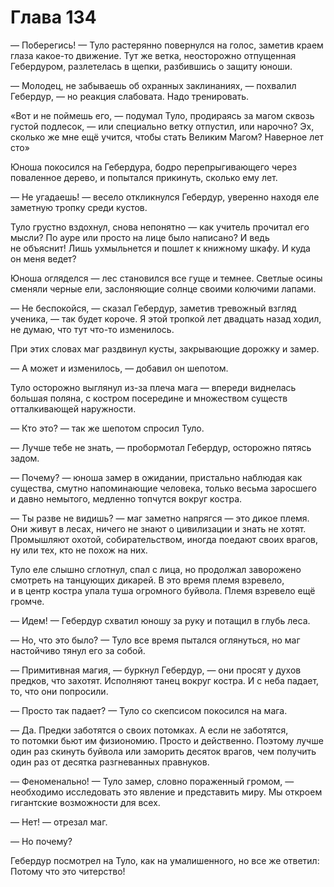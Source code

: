 # Глава 134

— Поберегись! — Туло растерянно повернулся на голос, заметив краем глаза какое-то движение. Тут же ветка, неосторожно отпущенная Гебердуром, разлетелась в щепки, разбившись о защиту юноши.

— Молодец, не забываешь об охранных заклинаниях, — похвалил Гебердур, — но реакция слабовата. Надо тренировать.

«Вот и не поймешь его, — подумал Туло, продираясь за магом сквозь густой подлесок, — или специально ветку отпустил, или нарочно? Эх, сколько же мне ещё учится, чтобы стать Великим Магом? Наверное лет сто» 

Юноша покосился на Гебердура, бодро перепрыгивающего через поваленное дерево, и попытался прикинуть, сколько ему лет. 

— Не угадаешь! — весело откликнулся Гебердур, уверенно находя еле заметную тропку среди кустов.

Туло грустно вздохнул, снова непонятно — как учитель прочитал его мысли? По ауре или просто на лице было написано? И ведь не объяснит! Лишь ухмыльнется и пошлет к книжному шкафу. И куда он меня ведет? 

Юноша огляделся — лес становился все гуще и темнее. Светлые осины сменяли черные ели, заслоняющие солнце своими колючими лапами.

— Не беспокойся, — сказал Гебердур, заметив тревожный взгляд ученика, — так будет короче. Я этой тропкой лет двадцать назад ходил, не думаю, что тут что-то изменилось. 

При этих словах маг раздвинул кусты, закрывающие дорожку и замер.

— А может и изменилось, — добавил он шепотом.

Туло осторожно выглянул из-за плеча мага — впереди виднелась большая поляна, с костром посередине и множеством существ отталкивающей наружности.

— Кто это? — так же шепотом спросил Туло.

— Лучше тебе не знать, — пробормотал Гебердур, осторожно пятясь задом.

— Почему? — юноша замер в ожидании, пристально наблюдая как существа, смутно напоминающие человека, только весьма заросшего и давно немытого, медленно топчутся вокруг костра. 

— Ты разве не видишь? — маг заметно напрягся — это дикое племя. Они живут в лесах, ничего не знают о цивилизации и знать не хотят. Промышляют охотой, собирательством, иногда поедают своих врагов, ну или тех, кто не похож на них.

Туло еле слышно сглотнул, спал с лица, но продолжал заворожено смотреть на танцующих дикарей. В это время племя взревело, и в центр костра упала туша огромного буйвола. Племя взревело ещё громче.

— Идем! — Гебердур схватил юношу за руку и потащил в глубь леса.

— Но, что это было? — Туло все время пытался оглянуться, но маг настойчиво тянул его за собой.

— Примитивная магия, — буркнул Гебердур, — они просят у духов предков, что захотят. Исполняют танец вокруг костра. И с неба падает, то, что они попросили.

— Просто так падает? — Туло со скепсисом покосился на мага.

— Да. Предки заботятся о своих потомках. А если не заботятся, то потомки бьют им физиономию. Просто и действенно. Поэтому лучше один раз скинуть буйвола или заморить десяток врагов, чем получить один раз от десятка разгневанных правнуков. 

— Феноменально! — Туло замер, словно пораженный громом, — необходимо исследовать это явление и представить миру. Мы откроем гигантские возможности для всех.

— Нет! — отрезал маг.

— Но почему?

Гебердур посмотрел на Туло, как на умалишенного, но все же ответил: Потому что это читерство!

